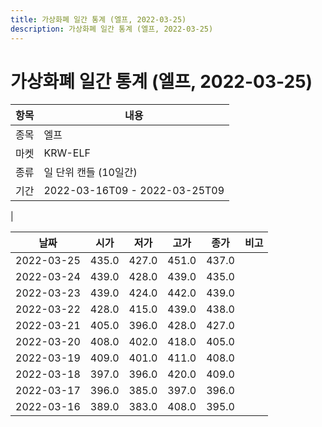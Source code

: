 ```yaml
---
title: 가상화폐 일간 통계 (엘프, 2022-03-25)
description: 가상화폐 일간 통계 (엘프, 2022-03-25)
---
```


가상화폐 일간 통계 (엘프, 2022-03-25)
===

|항목|내용|
|--|--|
|종목|엘프|
|마켓|KRW-ELF|
|종류|일 단위 캔들 (10일간)|
|기간|2022-03-16T09 - 2022-03-25T09
|

|날짜|시가|저가|고가|종가|비고|
|--|--|--|--|--|--|
|2022-03-25|435.0|427.0|451.0|437.0|    |
|2022-03-24|439.0|428.0|439.0|435.0|    |
|2022-03-23|439.0|424.0|442.0|439.0|    |
|2022-03-22|428.0|415.0|439.0|438.0|    |
|2022-03-21|405.0|396.0|428.0|427.0|    |
|2022-03-20|408.0|402.0|418.0|405.0|    |
|2022-03-19|409.0|401.0|411.0|408.0|    |
|2022-03-18|397.0|396.0|420.0|409.0|    |
|2022-03-17|396.0|385.0|397.0|396.0|    |
|2022-03-16|389.0|383.0|408.0|395.0|    |
